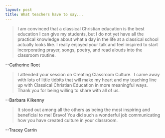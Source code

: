 ```yaml
---
layout: post
title: What teachers have to say...
---
```


> I am convinced that a classical Christian education is the best education I can give my students, but I do not yet have all the practical knowledge about what a day in the life at a classical school actually looks like. I really enjoyed your talk and feel inspired to start incorporating prayer, songs, poetry, and read alouds into the classroom routine. 

--Catherine Root

> I attended your session on Creating Classroom Culture.  I came away with lots of little tidbits that will make my heart and my teaching line up with Classical Christian Education in more meaningful ways.  Thank you for being willing to share with all of us.

--Barbara Kilkenny

> It stood out among all the others as being the most inspiring and beneficial to me! Bravo! You did such a wonderful job communicating how you have created culture in your classroom.

--Tracey Carrin

